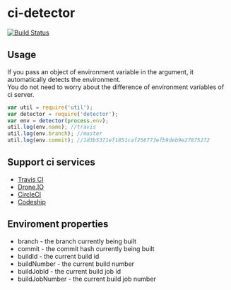 ci-detector
================================

[![Build Status](https://drone.io/github.com/holyshared/ci-detector/status.png)](https://drone.io/github.com/holyshared/ci-detector/latest)

Usage
-----------------------------------------

If you pass an object of environment variable in the argument, it automatically detects the environment.  
You do not need to worry about the difference of environment variables of ci server.

```javascript
var util = require('util');
var detector = require('detector');
var env = detector(process.env);
util.log(env.name); //travis
util.log(env.branch); //master
util.log(env.commit); //1d3b5371ef1851caf256773efb9deb9e27875272
```

Support ci services
-----------------------------------------
* [Travis CI](https://travis-ci.org/)
* [Drone.IO](https://drone.io/)
* [CircleCI](https://circleci.com/)
* [Codeship](https://codeship.com)

Enviroment properties
-----------------------------------------

* branch - the branch currently being built
* commit - the commit hash currently being built
* buildId - the current build id
* buildNumber - the current build number
* buildJobId - the current build job id
* buildJobNumber - the current build job number
